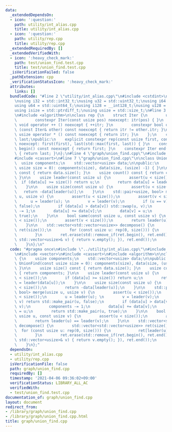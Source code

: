 ```yaml
---
data:
  _extendedDependsOn:
  - icon: ':question:'
    path: utility/int_alias.cpp
    title: utility/int_alias.cpp
  - icon: ':question:'
    path: utility/rep.cpp
    title: utility/rep.cpp
  _extendedRequiredBy: []
  _extendedVerifiedWith:
  - icon: ':heavy_check_mark:'
    path: test/union_find.test.cpp
    title: test/union_find.test.cpp
  _isVerificationFailed: false
  _pathExtension: cpp
  _verificationStatusIcon: ':heavy_check_mark:'
  attributes:
    links: []
  bundledCode: "#line 2 \"utility/int_alias.cpp\"\n#include <cstdint>\n#include <cstddef>\n\
    \nusing i32 = std::int32_t;\nusing u32 = std::uint32_t;\nusing i64 = std::int64_t;\n\
    using u64 = std::uint64_t;\nusing i128 = __int128_t;\nusing u128 = __uint128_t;\n\
    using isize = std::ptrdiff_t;\nusing usize = std::size_t;\n#line 3 \"utility/rep.cpp\"\
    \n#include <algorithm>\n\nclass rep {\n    struct Iter {\n        usize itr;\n\
    \        constexpr Iter(const usize pos) noexcept: itr(pos) { }\n        constexpr\
    \ void operator ++ () noexcept { ++itr; }\n        constexpr bool operator !=\
    \ (const Iter& other) const noexcept { return itr != other.itr; }\n        constexpr\
    \ usize operator * () const noexcept { return itr; }\n    };\n    const Iter first,\
    \ last;\npublic:\n    explicit constexpr rep(const usize first, const usize last)\
    \ noexcept: first(first), last(std::max(first, last)) { }\n    constexpr Iter\
    \ begin() const noexcept { return first; }\n    constexpr Iter end() const noexcept\
    \ { return last; }\n};\n#line 4 \"graph/union_find.cpp\"\n#include <vector>\n\
    #include <cassert>\n#line 7 \"graph/union_find.cpp\"\n\nclass UnionFind {\n  \
    \  usize components;\n    std::vector<usize> data;\n\npublic:\n    explicit UnionFind(const\
    \ usize size = 0): components(size), data(size, (usize) -1) { }\n\n    usize size()\
    \ const { return data.size(); }\n    usize count() const { return components;\
    \ }\n\n    usize leader(const usize u) {\n        assert(u < size());\n      \
    \  if (data[u] >= size()) return u;\n        return data[u] = leader(data[u]);\n\
    \    }\n\n    usize size(const usize u) {\n        assert(u < size());\n     \
    \   return -data[leader(u)];\n    }\n\n    std::pair<usize, bool> merge(usize\
    \ u, usize v) {\n        assert(u < size());\n        assert(v < size());\n  \
    \      u = leader(u); \n        v = leader(v);\n        if (u == v) return std::make_pair(u,\
    \ false);\n        if (data[u] > data[v]) std::swap(u, v);\n        components\
    \ -= 1;\n        data[u] += data[v];\n        data[v] = u;\n        return std::make_pair(u,\
    \ true);\n    }\n\n    bool same(const usize u, const usize v) {\n        assert(u\
    \ < size());\n        assert(v < size());\n        return leader(u) == leader(v);\n\
    \    }\n\n    std::vector<std::vector<usize>> decompose() {\n        std::vector<std::vector<usize>>\
    \ ret(size());\n        for (const usize u: rep(0, size())) {\n            ret[leader(u)].push_back(u);\n\
    \        }\n        ret.erase(std::remove_if(ret.begin(), ret.end(), [&](const\
    \ std::vector<usize>& v) { return v.empty(); }), ret.end());\n        return ret;\n\
    \    }\n};\n"
  code: "#pragma once\n#include \"../utility/int_alias.cpp\"\n#include \"../utility/rep.cpp\"\
    \n#include <vector>\n#include <cassert>\n#include <algorithm>\n\nclass UnionFind\
    \ {\n    usize components;\n    std::vector<usize> data;\n\npublic:\n    explicit\
    \ UnionFind(const usize size = 0): components(size), data(size, (usize) -1) {\
    \ }\n\n    usize size() const { return data.size(); }\n    usize count() const\
    \ { return components; }\n\n    usize leader(const usize u) {\n        assert(u\
    \ < size());\n        if (data[u] >= size()) return u;\n        return data[u]\
    \ = leader(data[u]);\n    }\n\n    usize size(const usize u) {\n        assert(u\
    \ < size());\n        return -data[leader(u)];\n    }\n\n    std::pair<usize,\
    \ bool> merge(usize u, usize v) {\n        assert(u < size());\n        assert(v\
    \ < size());\n        u = leader(u); \n        v = leader(v);\n        if (u ==\
    \ v) return std::make_pair(u, false);\n        if (data[u] > data[v]) std::swap(u,\
    \ v);\n        components -= 1;\n        data[u] += data[v];\n        data[v]\
    \ = u;\n        return std::make_pair(u, true);\n    }\n\n    bool same(const\
    \ usize u, const usize v) {\n        assert(u < size());\n        assert(v < size());\n\
    \        return leader(u) == leader(v);\n    }\n\n    std::vector<std::vector<usize>>\
    \ decompose() {\n        std::vector<std::vector<usize>> ret(size());\n      \
    \  for (const usize u: rep(0, size())) {\n            ret[leader(u)].push_back(u);\n\
    \        }\n        ret.erase(std::remove_if(ret.begin(), ret.end(), [&](const\
    \ std::vector<usize>& v) { return v.empty(); }), ret.end());\n        return ret;\n\
    \    }\n};"
  dependsOn:
  - utility/int_alias.cpp
  - utility/rep.cpp
  isVerificationFile: false
  path: graph/union_find.cpp
  requiredBy: []
  timestamp: '2021-04-06 09:36:02+09:00'
  verificationStatus: LIBRARY_ALL_AC
  verifiedWith:
  - test/union_find.test.cpp
documentation_of: graph/union_find.cpp
layout: document
redirect_from:
- /library/graph/union_find.cpp
- /library/graph/union_find.cpp.html
title: graph/union_find.cpp
---
```

